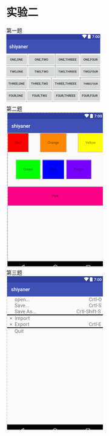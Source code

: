 # 实验二
第一题  
![image](https://github.com/shuxiaoduo/shiyaner/blob/master/one.jpg)  
第二题  
![image](https://github.com/shuxiaoduo/shiyaner/blob/master/two.jpg)  
第三题  
![image](https://github.com/shuxiaoduo/shiyaner/blob/master/three.jpg)
